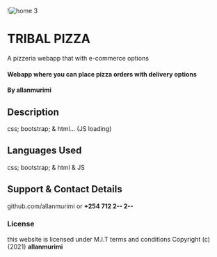 !![home 3](https://user-images.githubusercontent.com/89457206/134129586-3f18cbc8-db9d-4854-a812-580352581066.jpg)
# TRIBAL PIZZA
A pizzeria webapp that with e-commerce options
#### Webapp where you can place pizza orders with delivery options
#### By **allanmurimi**
## Description
css; bootstrap; & html... (JS loading)
## Languages Used
css; bootstrap; & html & JS
## Support & Contact Details
github.com/allanmurimi or 
**+254 712 2-- 2--**
### License
this website is licensed under M.I.T terms and conditions
Copyright (c) {2021} **allanmurimi**
